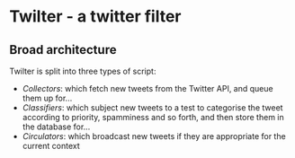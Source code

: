Twilter - a twitter filter
==========================

Broad architecture
------------------

Twilter is split into three types of script:

* _Collectors_: which fetch new tweets from the Twitter API, and queue them up for...
* _Classifiers_: which subject new tweets to a test to categorise the tweet according to priority, spamminess and so forth, and then store them in the database for...
* _Circulators_: which broadcast new tweets if they are appropriate for the current context
